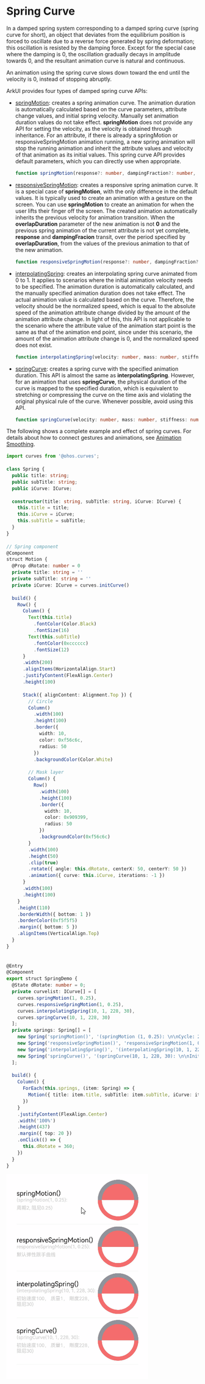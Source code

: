 # Spring Curve


In a damped spring system corresponding to a damped spring curve (spring curve for short), an object that deviates from the equilibrium position is forced to oscillate due to a reverse force generated by spring deformation; this oscillation is resisted by the damping force. Except for the special case where the damping is 0, the oscillation gradually decays in amplitude towards 0, and the resultant animation curve is natural and continuous.


An animation using the spring curve slows down toward the end until the velocity is 0, instead of stopping abruptly.


ArkUI provides four types of damped spring curve APIs:


- [springMotion](../reference/apis/js-apis-curve.md#curvesspringmotion9): creates a spring animation curve. The animation duration is automatically calculated based on the curve parameters, attribute change values, and initial spring velocity. Manually set animation duration values do not take effect.
    **springMotion** does not provide any API for setting the velocity, as the velocity is obtained through inheritance. For an attribute, if there is already a springMotion or responsiveSpringMotion animation running, a new spring animation will stop the running animation and inherit the attribute values and velocity of that animation as its initial values. This spring curve API provides default parameters, which you can directly use when appropriate.

  ```ts
  function springMotion(response?: number, dampingFraction?: number, overlapDuration?: number): ICurve;
  ```


- [responsiveSpringMotion](../reference/apis/js-apis-curve.md#curvesresponsivespringmotion9): creates a responsive spring animation curve. It is a special case of **springMotion**, with the only difference in the default values. It is typically used to create an animation with a gesture on the screen. You can use **springMotion** to create an animation for when the user lifts their finger off the screen. The created animation automatically inherits the previous velocity for animation transition.
  When the **overlapDuration** parameter of the new animation is not **0** and the previous spring animation of the current attribute is not yet complete, **response** and **dampingFracion** transit, over the period specified by **overlapDuration**, from the values of the previous animation to that of the new animation.


  ```ts
  function responsiveSpringMotion(response?: number, dampingFraction?: number, overlapDuration?: number): ICurve;
  ```


- [interpolatingSpring](../reference/apis/js-apis-curve.md#curvesinterpolatingspring10): creates an interpolating spring curve animated from 0 to 1. It applies to scenarios where the initial animation velocity needs to be specified. The animation duration is automatically calculated, and the manually specified animation duration does not take effect.
  The actual animation value is calculated based on the curve. Therefore, the velocity should be the normalized speed, which is equal to the absolute speed of the animation attribute change divided by the amount of the animation attribute change. In light of this, this API is not applicable to the scenario where the attribute value of the animation start point is the same as that of the animation end point, since under this scenario, the amount of the animation attribute change is 0, and the normalized speed does not exist.


  ```ts
  function interpolatingSpring(velocity: number, mass: number, stiffness: number, damping: number): ICurve;
  ```


- [springCurve](../reference/apis/js-apis-curve.md#curvesspringcurve9): creates a spring curve with the specified animation duration. This API is almost the same as **interpolatingSpring**. However, for an animation that uses **springCurve**, the physical duration of the curve is mapped to the specified duration, which is equivalent to stretching or compressing the curve on the time axis and violating the original physical rule of the curve. Whenever possible, avoid using this API.

  ```ts
  function springCurve(velocity: number, mass: number, stiffness: number, damping: number): ICurve;
  ```


The following shows a complete example and effect of spring curves. For details about how to connect gestures and animations, see [Animation Smoothing](arkts-animation-smoothing.md).


 



```ts
import curves from '@ohos.curves';

class Spring {
  public title: string;
  public subTitle: string;
  public iCurve: ICurve;

  constructor(title: string, subTitle: string, iCurve: ICurve) {
    this.title = title;
    this.iCurve = iCurve;
    this.subTitle = subTitle;
  }
}

// Spring component
@Component
struct Motion {
  @Prop dRotate: number = 0
  private title: string = ''
  private subTitle: string = ''
  private iCurve: ICurve = curves.initCurve()

  build() {
    Row() {
      Column() {
        Text(this.title)
          .fontColor(Color.Black)
          .fontSize(16)
        Text(this.subTitle)
          .fontColor(0xcccccc)
          .fontSize(12)
      }
      .width(200)
      .alignItems(HorizontalAlign.Start)
      .justifyContent(FlexAlign.Center)
      .height(100)

      Stack({ alignContent: Alignment.Top }) {
        // Circle
        Column()
          .width(100)
          .height(100)
          .border({
            width: 10,
            color: 0xf56c6c,
            radius: 50
          })
          .backgroundColor(Color.White)

        // Mask layer
        Column() {
          Row()
            .width(100)
            .height(100)
            .border({
              width: 10,
              color: 0x909399,
              radius: 50
            })
            .backgroundColor(0xf56c6c)
        }
        .width(100)
        .height(50)
        .clip(true)
        .rotate({ angle: this.dRotate, centerX: 50, centerY: 50 })
        .animation({ curve: this.iCurve, iterations: -1 })
      }
      .width(100)
      .height(100)
    }
    .height(110)
    .borderWidth({ bottom: 1 })
    .borderColor(0xf5f5f5)
    .margin({ bottom: 5 })
    .alignItems(VerticalAlign.Top)
  }
}


@Entry
@Component
export struct SpringDemo {
  @State dRotate: number = 0;
  private curvelist: ICurve[] = [
    curves.springMotion(1, 0.25),
    curves.responsiveSpringMotion(1, 0.25),
    curves.interpolatingSpring(10, 1, 228, 30),
    curves.springCurve(10, 1, 228, 30)
  ];
  private springs: Spring[] = [
    new Spring('springMotion()', '(springMotion (1, 0.25): \n\nCycle: 2; damping: 0.25)', this.curvelist[0]),
    new Spring('responsiveSpringMotion()', 'responsiveSpringMotion(1, 0.25): \n\nDefault responsive spring curve', this.curvelist[1]),
    new Spring('interpolatingSpring()', '(interpolatingSpring(10, 1, 228, 30): \n\nInitial velocity: 100; quality: 1; stiffness: 228; damping: 30)', this.curvelist[2]),
    new Spring('springCurve()', '(springCurve(10, 1, 228, 30): \n\nInitial velocity: 100; quality: 1; stiffness: 228; damping: 30)', this.curvelist[3])
  ];

  build() {
    Column() {
      ForEach(this.springs, (item: Spring) => {
        Motion({ title: item.title, subTitle: item.subTitle, iCurve: item.iCurve, dRotate: this.dRotate })
      })
    }
    .justifyContent(FlexAlign.Center)
    .width('100%')
    .height(437)
    .margin({ top: 20 })
    .onClick(() => {
      this.dRotate = 360;
    })
  }
}
```



![en-us_image_0000001649089041](figures/en-us_image_0000001649089041.gif)
